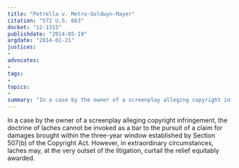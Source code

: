 ```yaml
---
title: "Petrella v. Metro-Goldwyn-Mayer"
citation: "572 U.S. 663"
docket: "12-1315"
publishdate: "2014-05-19"
argdate: "2014-01-21"
justices:
- 
advocates:
- 
tags:
- 
topics:
- 
summary: "In a case by the owner of a screenplay alleging copyright infringement, the doctrine of laches cannot be invoked as a bar to the pursuit of a claim for damages brought within the three-year window established by Section 507(b) of the Copyright Act. However, in extraordinary circumstances, laches may, at the very outset of the litigation, curtail the relief equitably awarded."
---
```

In a case by the owner of a screenplay alleging copyright infringement, the doctrine of laches cannot be invoked as a bar to the pursuit of a claim for damages brought within the three-year window established by Section 507(b) of the Copyright Act. However, in extraordinary circumstances, laches may, at the very outset of the litigation, curtail the relief equitably awarded.

